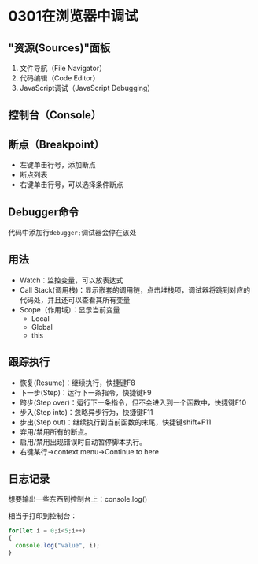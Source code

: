 # 0301在浏览器中调试

## "资源(Sources)"面板
1. 文件导航（File Navigator）
2. 代码编辑（Code Editor）
3. JavaScript调试（JavaScript Debugging）

## 控制台（Console）
## 断点（Breakpoint）
* 左键单击行号，添加断点
* 断点列表
* 右键单击行号，可以选择条件断点

## Debugger命令
代码中添加行`debugger;`调试器会停在该处

## 用法
* Watch：监控变量，可以放表达式
* Call Stack(调用栈)：显示嵌套的调用链，点击堆栈项，调试器将跳到对应的代码处，并且还可以查看其所有变量
* Scope（作用域）：显示当前变量
  * Local
  * Global
  * this

## 跟踪执行
* 恢复(Resume)：继续执行，快捷键F8
* 下一步(Step)：运行下一条指令，快捷键F9
* 跨步(Step over)：运行下一条指令，但不会进入到一个函数中，快捷键F10
* 步入(Step into)：忽略异步行为，快捷键F11
* 步出(Step out)：继续执行到当前函数的末尾，快捷键shift+F11
* 弃用/禁用所有的断点。
* 启用/禁用出现错误时自动暂停脚本执行。
* 右键某行->context menu->Continue to here

## 日志记录
想要输出一些东西到控制台上：console.log()

相当于打印到控制台：
```javascript
for(let i = 0;i<5;i++)
{
  console.log("value", i);
}
```